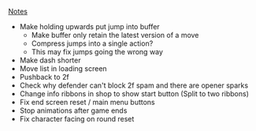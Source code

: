 [Notes](/docs/feedback/playtests/first_locals_feedback_round.md)

- Make holding upwards put jump into buffer
  - Make buffer only retain the latest version of a move
  - Compress jumps into a single action?
  - This may fix jumps going the wrong way
- Make dash shorter
- Move list in loading screen
- Pushback to 2f
- Check why defender can't block 2f spam and there are opener sparks
- Change info ribbons in shop to show start button (Split to two ribbons)
- Fix end screen reset / main menu buttons
- Stop animations after game ends
- Fix character facing on round reset
